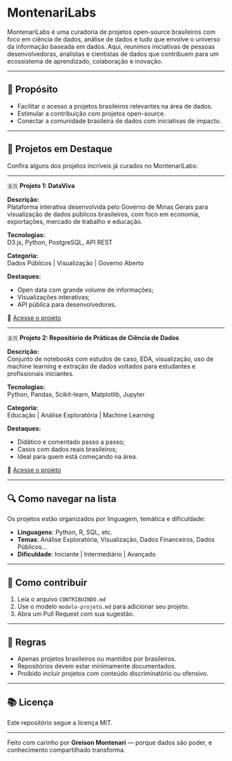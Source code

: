 # MontenariLabs

MontenariLabs é uma curadoria de projetos open-source brasileiros com foco em ciência de dados, análise de dados e tudo que envolve o universo da informação baseada em dados. Aqui, reunimos iniciativas de pessoas desenvolvedoras, analistas e cientistas de dados que contribuem para um ecossistema de aprendizado, colaboração e inovação.

---

## 🚀 Propósito

- Facilitar o acesso a projetos brasileiros relevantes na área de dados.
- Estimular a contribuição com projetos open-source.
- Conectar a comunidade brasileira de dados com iniciativas de impacto.

---

## 🌟 Projetos em Destaque

Confira alguns dos projetos incríveis já curados no MontenariLabs:

---

🇧🇷 **Projeto 1: DataViva**

**Descrição:**  
Plataforma interativa desenvolvida pelo Governo de Minas Gerais para visualização de dados públicos brasileiros, com foco em economia, exportações, mercado de trabalho e educação.

**Tecnologias:**  
D3.js, Python, PostgreSQL, API REST

**Categoria:**  
Dados Públicos | Visualização | Governo Aberto

**Destaques:**  
- Open data com grande volume de informações;
- Visualizações interativas;
- API pública para desenvolvedores.

🔗 [Acesse o projeto](https://github.com/DataViva/dataviva-site)

---

🇧🇷 **Projeto 2: Repositório de Práticas de Ciência de Dados**

**Descrição:**  
Conjunto de notebooks com estudos de caso, EDA, visualização, uso de machine learning e extração de dados voltados para estudantes e profissionais iniciantes.

**Tecnologias:**  
Python, Pandas, Scikit-learn, Matplotlib, Jupyter

**Categoria:**  
Educação | Análise Exploratória | Machine Learning

**Destaques:**  
- Didático e comentado passo a passo;
- Casos com dados reais brasileiros;
- Ideal para quem está começando na área.

🔗 [Acesse o projeto](https://github.com/fulano/repositorio-praticas-cd)

---

## 🔍 Como navegar na lista

Os projetos estão organizados por linguagem, temática e dificuldade:

- **Linguagens**: Python, R, SQL, etc.
- **Temas**: Análise Exploratória, Visualização, Dados Financeiros, Dados Públicos...
- **Dificuldade**: Iniciante | Intermediário | Avançado

---

## 🙌 Como contribuir

1. Leia o arquivo `CONTRIBUINDO.md`
2. Use o modelo `modelo-projeto.md` para adicionar seu projeto.
3. Abra um Pull Request com sua sugestão.

---

## 🚫 Regras

- Apenas projetos brasileiros ou mantidos por brasileiros.
- Repositórios devem estar minimamente documentados.
- Proibido incluir projetos com conteúdo discriminatório ou ofensivo.

---

## 📚 Licença

Este repositório segue a licença MIT.

---

Feito com carinho por **Greison Montenari** — porque dados são poder, e conhecimento compartilhado transforma.
